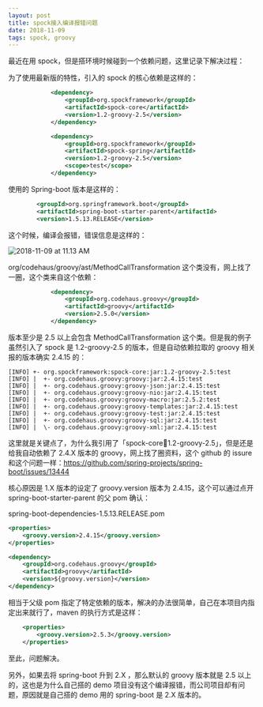 ```yaml
---
layout: post
title: spock接入编译报错问题
date: 2018-11-09
tags: spock, groovy
---
```


最近在用 spock，但是搭环境时候碰到一个依赖问题，这里记录下解决过程：

为了使用最新版的特性，引入的 spock 的核心依赖是这样的：

```xml
            <dependency>
                <groupId>org.spockframework</groupId>
                <artifactId>spock-core</artifactId>
                <version>1.2-groovy-2.5</version>
            </dependency>

            <dependency>
                <groupId>org.spockframework</groupId>
                <artifactId>spock-spring</artifactId>
                <version>1.2-groovy-2.5</version>
                <scope>test</scope>
            </dependency>
```

<!-- more -->

使用的 Spring-boot 版本是这样的：

```xml
        <groupId>org.springframework.boot</groupId>
        <artifactId>spring-boot-starter-parent</artifactId>
        <version>1.5.13.RELEASE</version>
```

这个时候，编译会报错，错误信息是这样的：

![2018-11-09 at 11.13 AM](http://note-1255449501.file.myqcloud.com/2018-11-09-031350.png)

org/codehaus/groovy/ast/MethodCallTransformation 这个类没有，网上找了一圈，这个类来自这个依赖：

```xml
            <dependency>
                <groupId>org.codehaus.groovy</groupId>
                <artifactId>groovy</artifactId>
                <version>2.5.0</version>
            </dependency>
```

版本至少是 2.5 以上会包含 MethodCallTransformation 这个类。但是我的例子虽然引入了 spock 是 1.2-groovy-2.5 的版本，但是自动依赖拉取的 groovy 相关报的版本确实 2.4.15 的：

```
[INFO] +- org.spockframework:spock-core:jar:1.2-groovy-2.5:test
[INFO] |  +- org.codehaus.groovy:groovy:jar:2.4.15:test
[INFO] |  +- org.codehaus.groovy:groovy-json:jar:2.4.15:test
[INFO] |  +- org.codehaus.groovy:groovy-nio:jar:2.4.15:test
[INFO] |  +- org.codehaus.groovy:groovy-macro:jar:2.5.2:test
[INFO] |  +- org.codehaus.groovy:groovy-templates:jar:2.4.15:test
[INFO] |  +- org.codehaus.groovy:groovy-test:jar:2.4.15:test
[INFO] |  +- org.codehaus.groovy:groovy-sql:jar:2.4.15:test
[INFO] |  \- org.codehaus.groovy:groovy-xml:jar:2.4.15:test
```

这里就是关键点了，为什么我引用了「spock-core:jar:1.2-groovy-2.5」，但是还是给我自动依赖了 2.4.X 版本的 groovy，网上找了圈资料，这个 github 的 issure 和这个问题一样：https://github.com/spring-projects/spring-boot/issues/13444

核心原因是 1.X 版本的设定了 groovy.version 版本为 2.4.15，这个可以通过点开 spring-boot-starter-parent 的父 pom 确认：

spring-boot-dependencies-1.5.13.RELEASE.pom

```xml
<properties>
	<groovy.version>2.4.15</groovy.version>
</properties>

<dependency>
    <groupId>org.codehaus.groovy</groupId>
    <artifactId>groovy</artifactId>
    <version>${groovy.version}</version>
</dependency>
```

相当于父级 pom 指定了特定依赖的版本，解决的办法很简单，自己在本项目内指定出来就行了，maven 的执行方式是这样：

```xml
    <properties>
        <groovy.version>2.5.3</groovy.version>
    </properties>
```

至此，问题解决。

另外，如果去将 spring-boot 升到 2.X ，那么默认的 groovy 版本就是 2.5 以上的，这也是为什么自己搭的 demo 项目没有这个编译报错，而公司项目却有问题，原因就是自己搭的 demo 用的 spring-boot 是 2.X 版本的。